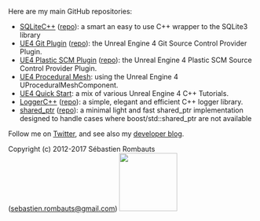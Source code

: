 Here are my main GitHub repositories:

- [SQLiteC++](http://srombauts.github.com/SQLiteCpp) ([repo](https://github.com/SRombauts/SQLiteCpp/)): a smart an easy to use C++ wrapper to the SQLite3 library
- [UE4 Git Plugin](http://srombauts.github.com/UE4GitPlugin) ([repo](https://github.com/SRombauts/UE4GitPlugin/)): the Unreal Engine 4 Git Source Control Provider Plugin.
- [UE4 Plastic SCM Plugin](http://srombauts.github.com/UE4PlasticPlugin) ([repo](https://github.com/SRombauts/UE4PlasticPlugin/)): the Unreal Engine 4 Plastic SCM Source Control Provider Plugin.
- [UE4 Procedural Mesh](https://github.com/SRombauts/UE4ProceduralMesh): using the Unreal Engine 4 UProceduralMeshComponent.
- [UE4 Quick Start](https://github.com/SRombauts/UE4QuickStart): a mix of various Unreal Engine 4 C++ Tutorials.
- [LoggerC++](http://srombauts.github.com/LoggerCpp) ([repo](https://github.com/SRombauts/LoggerCpp/)): a simple, elegant and efficient C++ logger library.
- [shared_ptr](http://srombauts.github.com/shared_ptr) ([repo](https://github.com/SRombauts/shared_ptr/)): a minimal light and fast shared_ptr implementation designed to handle cases where boost/std::shared_ptr are not available

Follow me on [Twitter](https://twitter.com/SRombauts),
and see also my [developer blog](http://srombauts.fr).

Copyright (c) 2012-2017 Sébastien Rombauts (sebastien.rombauts@gmail.com)
<a href="https://www.paypal.me/SRombauts" title="Pay Me a Beer! Donate with PayPal :)"><img src="https://www.paypalobjects.com/webstatic/paypalme/images/pp_logo_small.png" width="118"></a>